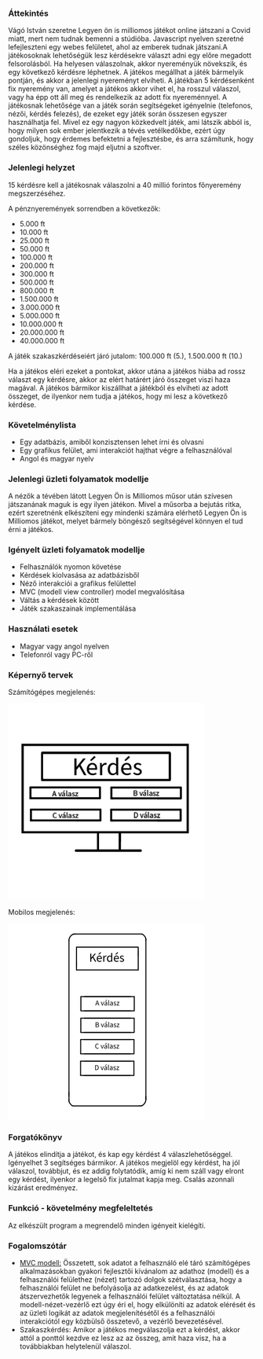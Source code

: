 ### Áttekintés

Vágó István szeretne Legyen ön is milliomos játékot online játszani a Covid miatt, mert nem tudnak bemenni a stúdióba.
Javascript nyelven szeretné lefejleszteni egy webes felületet, ahol az emberek tudnak játszani.A játékosoknak lehetőségük lesz kérdésekre választ adni egy előre megadott felsorolásból.
Ha helyesen válaszolnak, akkor nyereményük növekszik, és egy következő kérdésre léphetnek. A játékos megállhat a játék bármelyik pontján, és akkor a jelenlegi nyereményt elviheti. A játékban 5 kérdésenként fix nyeremény van, amelyet a játékos akkor vihet el, ha rosszul válaszol, vagy ha épp ott áll meg és rendelkezik az adott fix nyereménnyel.
A játékosnak lehetősége van a játék során segítségeket igényelnie (telefonos, nézői, kérdés felezés), de ezeket egy játék során összesen egyszer használhatja fel.
Mivel ez egy nagyon közkedvelt játék, ami látszik abból is, hogy milyen sok ember jelentkezik a tévés vetélkedőkbe, ezért úgy gondoljuk, hogy érdemes befektetni a fejlesztésbe, és arra számítunk, hogy széles közönséghez fog majd eljutni a szoftver.


### Jelenlegi helyzet

15 kérdésre kell a játékosnak válaszolni a 40 millió forintos főnyeremény megszerzéséhez.

A pénznyeremények sorrendben a következők:
- 5.000 ft
- 10.000 ft
- 25.000 ft
- 50.000 ft
- 100.000 ft
- 200.000 ft
- 300.000 ft
- 500.000 ft
- 800.000 ft
- 1.500.000 ft
- 3.000.000 ft
- 5.000.000 ft
- 10.000.000 ft
- 20.000.000 ft
- 40.000.000 ft

A játék szakaszkérdéseiért járó jutalom:
100.000 ft (5.), 1.500.000 ft (10.)

Ha a játékos eléri ezeket a pontokat, akkor utána a játékos hiába ad rossz választ egy kérdésre, akkor az elért határért járó összeget viszi haza magával.
A játékos bármikor kiszállhat a játékból és elviheti az adott összeget, de ilyenkor nem tudja a játékos, hogy mi lesz a következő kérdése.

### Követelménylista

- Egy adatbázis, amiből konzisztensen lehet írni és olvasni
- Egy grafikus felület, ami interakciót hajthat végre a felhasználóval
- Angol és magyar nyelv

### Jelenlegi üzleti folyamatok modellje

A nézők a tévében látott Legyen Ön is Milliomos műsor után szívesen játszanának maguk is egy ilyen játékon. Mivel a műsorba a bejutás ritka, ezért szeretnénk elkészíteni egy mindenki számára elérhető Legyen Ön is Milliomos játékot, melyet bármely böngésző segítségével könnyen el tud érni a játékos.

### Igényelt üzleti folyamatok modellje

- Felhasználók nyomon követése
- Kérdések kiolvasása az adatbázisből
- Néző interakciói a grafikus felülettel
- MVC (modell view controller) model megvalósítása
- Váltás a kérdések között
- Játék szakaszainak implementálása

### Használati esetek

- Magyar vagy angol nyelven
- Telefonról vagy PC-ről


### Képernyő tervek

Számítógépes megjelenés:

![](../kepek/Milliomos-pc.png)

Mobilos megjelenés:

![](../kepek/milliomos-mobil.png)

### Forgatókönyv

A játékos elindítja a játékot, és kap egy kérdést 4 válaszlehetőséggel. Igényelhet 3 segítséges bármikor. A játékos megjelöl egy kérdést, ha jól válaszol, továbbjut, és ez addig folytatódik, amíg ki nem száll vagy elront egy kérdést, ilyenkor a legelső fix jutalmat kapja meg. Csalás azonnali kizárást eredményez.

### Funkció - követelmény megfeleltetés

Az elkészült program a megrendelő minden igényeit kielégíti.


### Fogalomszótár

- [MVC modell:](https://hu.wikipedia.org/wiki/Modell-n%C3%A9zet-vez%C3%A9rl%C5%91)  Összetett, sok adatot a felhasználó elé táró számítógépes alkalmazásokban gyakori fejlesztői kívánalom az adathoz (modell) és a felhasználói felülethez (nézet) tartozó dolgok szétválasztása, hogy a felhasználói felület ne befolyásolja az adatkezelést, és az adatok átszervezhetők legyenek a felhasználói felület változtatása nélkül. A modell-nézet-vezérlő ezt úgy éri el, hogy elkülöníti az adatok elérését és az üzleti logikát az adatok megjelenítésétől és a felhasználói interakciótól egy közbülső összetevő, a vezérlő bevezetésével.
- Szakaszkérdés: Amikor a játékos megválaszolja ezt a kérdést, akkor attól a ponttól kezdve ez lesz az az összeg, amit haza visz, ha a továbbiakban helytelenül válaszol.